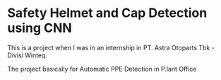 # Safety Helmet and Cap Detection using CNN

This is a project when I was in an internship in PT. Astra Otoparts Tbk - Divisi Winteq. 

The project basically for Automatic PPE Detection in P.lant Office
